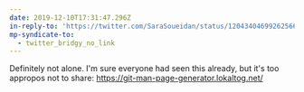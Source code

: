 ```yaml
---
date: 2019-12-10T17:31:47.296Z
in-reply-to: 'https://twitter.com/SaraSoueidan/status/1204340469926256640?s=19'
mp-syndicate-to:
  - twitter_bridgy_no_link
---
```


Definitely not alone. I'm sure everyone had seen this already, but it's too appropos not to share:    https://git-man-page-generator.lokaltog.net/
